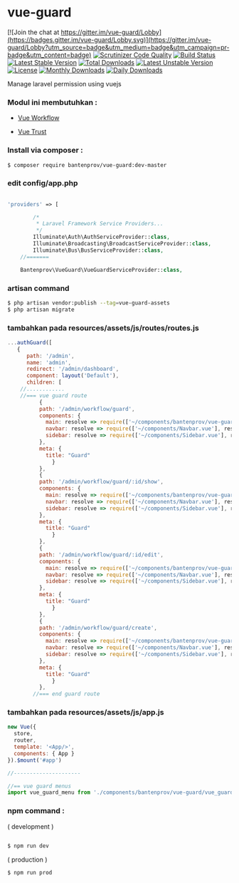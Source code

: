 # vue-guard

[![Join the chat at https://gitter.im/vue-guard/Lobby](https://badges.gitter.im/vue-guard/Lobby.svg)](https://gitter.im/vue-guard/Lobby?utm_source=badge&utm_medium=badge&utm_campaign=pr-badge&utm_content=badge)
[![Scrutinizer Code Quality](https://scrutinizer-ci.com/g/bantenprov/vue-guard/badges/quality-score.png?b=master)](https://scrutinizer-ci.com/g/bantenprov/vue-guard/?branch=master)
[![Build Status](https://scrutinizer-ci.com/g/bantenprov/vue-guard/badges/build.png?b=master)](https://scrutinizer-ci.com/g/bantenprov/vue-guard/build-status/master)
[![Latest Stable Version](https://poser.pugx.org/bantenprov/vue-guard/v/stable)](https://packagist.org/packages/bantenprov/vue-guard)
[![Total Downloads](https://poser.pugx.org/bantenprov/vue-guard/downloads)](https://packagist.org/packages/bantenprov/vue-guard)
[![Latest Unstable Version](https://poser.pugx.org/bantenprov/vue-guard/v/unstable)](https://packagist.org/packages/bantenprov/vue-guard)
[![License](https://poser.pugx.org/bantenprov/vue-guard/license)](https://packagist.org/packages/bantenprov/vue-guard)
[![Monthly Downloads](https://poser.pugx.org/bantenprov/vue-guard/d/monthly)](https://packagist.org/packages/bantenprov/vue-guard)
[![Daily Downloads](https://poser.pugx.org/bantenprov/vue-guard/d/daily)](https://packagist.org/packages/bantenprov/vue-guard)

Manage laravel permission using vuejs

### Modul ini membutuhkan :

- <a href="https://github.com/bantenprov/vue-workflow">Vue Workflow</a>

- <a href="https://github.com/bantenprov/vue-trust">Vue Trust</a>

### Install via composer :

```bash
$ composer require bantenprov/vue-guard:dev-master
```

### edit config/app.php

```php

'providers' => [

        /*
         * Laravel Framework Service Providers...
         */
        Illuminate\Auth\AuthServiceProvider::class,
        Illuminate\Broadcasting\BroadcastServiceProvider::class,
        Illuminate\Bus\BusServiceProvider::class,
	//=======

	Bantenprov\VueGuard\VueGuardServiceProvider::class,

```

### artisan command 

```bash
$ php artisan vendor:publish --tag=vue-guard-assets
$ php artisan migrate
```

### tambahkan pada resources/assets/js/routes/routes.js

```javascript
...authGuard([
   {
      path: '/admin',
      name: 'admin',
      redirect: '/admin/dashboard',
      component: layout('Default'),
      children: [
	//............
	//=== vue guard route
          {
          path: '/admin/workflow/guard',
          components: {
            main: resolve => require(['~/components/bantenprov/vue-guard/vue_guard.index.vue'], resolve),
            navbar: resolve => require(['~/components/Navbar.vue'], resolve),
            sidebar: resolve => require(['~/components/Sidebar.vue'], resolve)
          },
          meta: {
            title: "Guard"
              }
          },
          {
          path: '/admin/workflow/guard/:id/show',
          components: {
            main: resolve => require(['~/components/bantenprov/vue-guard/vue_guard.show.vue'], resolve),
            navbar: resolve => require(['~/components/Navbar.vue'], resolve),
            sidebar: resolve => require(['~/components/Sidebar.vue'], resolve)
          },
          meta: {
            title: "Guard"
              }
          },
          {
          path: '/admin/workflow/guard/:id/edit',
          components: {
            main: resolve => require(['~/components/bantenprov/vue-guard/vue_guard.edit.vue'], resolve),
            navbar: resolve => require(['~/components/Navbar.vue'], resolve),
            sidebar: resolve => require(['~/components/Sidebar.vue'], resolve)
          },
          meta: {
            title: "Guard"
              }
          },
          {
          path: '/admin/workflow/guard/create',
          components: {
            main: resolve => require(['~/components/bantenprov/vue-guard/vue_guard.create.vue'], resolve),
            navbar: resolve => require(['~/components/Navbar.vue'], resolve),
            sidebar: resolve => require(['~/components/Sidebar.vue'], resolve)
          },
          meta: {
            title: "Guard"
              }
          },
        //=== end guard route
```

### tambahkan pada resources/assets/js/app.js

```javascript
new Vue({
  store,
  router,
  template: '<App/>',
  components: { App }
}).$mount('#app')

//---------------------

//== vue guard menus
import vue_guard_menu from './components/bantenprov/vue-guard/vue_guard_menu';

```


### npm command : 
( development )

```bash

$ npm run dev

```

( production )

```bash
$ npm run prod
```
